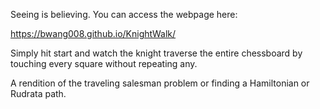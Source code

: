 Seeing is believing. You can access the webpage here:

https://bwang008.github.io/KnightWalk/

Simply hit start and watch the knight traverse the entire chessboard by touching every square without repeating any. 

A rendition of the traveling salesman problem or finding a Hamiltonian or Rudrata path. 
